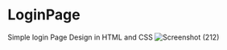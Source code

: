 # LoginPage
Simple login Page Design in HTML and CSS 
![Screenshot (212)](https://github.com/gaurav5xy/LoginPage/assets/129961702/067439d2-0d80-4fab-8993-47b9c313e390)
